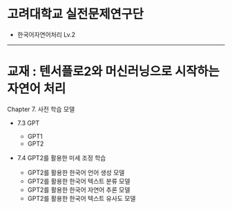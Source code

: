 # 고려대학교 실전문제연구단
- 한국어자연어처리 Lv.2


---
# 교재 : 텐서플로2와 머신러닝으로 시작하는 자연어 처리
Chapter 7. 사전 학습 모델

- 7.3 GPT
  - GPT1
  - GPT2

- 7.4 GPT2를 활용한 미세 조정 학습
  - GPT2를 활용한 한국어 언어 생성 모델
  - GPT2를 활용한 한국어 텍스트 분류 모델
  - GPT2를 활용한 한국어 자연어 추론 모델
  - GPT2를 활용한 한국어 텍스트 유사도 모델
